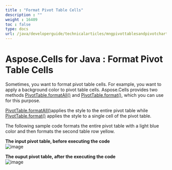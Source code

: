 ```yaml
---
title : "Format Pivot Table Cells" 
description : "" 
weight : 16409 
toc : false
type: docs
url: /java/developerguide/technicalarticles/mngpivottablesandpivotcharts/format+pivot+table+cells/
---
```


# Aspose.Cells for Java : Format Pivot Table Cells


Sometimes, you want to format pivot table cells. For example, you want to apply a background color to pivot table cells. Aspose.Cells provides two methods [PivotTable.formatAll()](https://apireference.aspose.com/java/cells/com.aspose.cells/pivottable#formatAll(com.aspose.cells.Style)) and [PivotTable.format()](https://apireference.aspose.com/java/cells/com.aspose.cells/pivottable#format(int,%20int,%20com.aspose.cells.Style)), which you can use for this purpose.

[PivotTable.formatAll()](https://apireference.aspose.com/java/cells/com.aspose.cells/pivottable#formatAll(com.aspose.cells.Style))applies the style to the entire pivot table while [PivotTable.format()](https://apireference.aspose.com/java/cells/com.aspose.cells/pivottable#format(int,%20int,%20com.aspose.cells.Style)) applies the style to a single cell of the pivot table.

The following sample code formats the entire pivot table with a light blue color and then formats the second table row yellow.

**The input pivot table, before executing the code**  
![image](https://docs2.aspose.com/cells/java/attachments/5276673/5473037.png)

**The ouput pivot table, after the executing the code**  
![image](https://docs2.aspose.com/cells/java/attachments/5276673/5473036.png)


